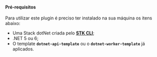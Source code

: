 #### **Pré-requisitos**
Para utilizar este plugin é preciso ter instalado na sua máquina os itens abaixo:

- Uma Stack dotNet criada pelo [**STK CLI**](https://stackspot.com/);  
- .NET 5 ou 6;   
- O template **`dotnet-api-template`** ou o **`dotnet-worker-template`** já aplicados. 